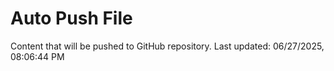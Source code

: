 # Auto Push File

Content that will be pushed to GitHub repository.
Last updated: 06/27/2025, 08:06:44 PM